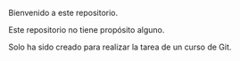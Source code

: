 Bienvenido a este repositorio.

Este repositorio no tiene propósito alguno.

Solo ha sido creado para realizar la tarea de un curso de Git.
